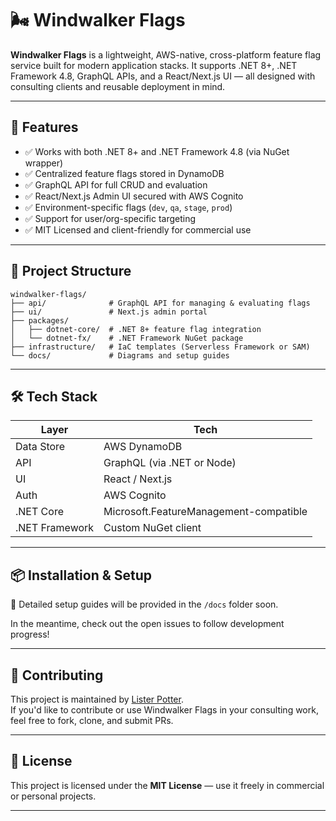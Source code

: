 # 🌬️ Windwalker Flags

**Windwalker Flags** is a lightweight, AWS-native, cross-platform feature flag service built for modern application stacks. It supports .NET 8+, .NET Framework 4.8, GraphQL APIs, and a React/Next.js UI — all designed with consulting clients and reusable deployment in mind.

---

## 🚀 Features

- ✅ Works with both .NET 8+ and .NET Framework 4.8 (via NuGet wrapper)
- ✅ Centralized feature flags stored in DynamoDB
- ✅ GraphQL API for full CRUD and evaluation
- ✅ React/Next.js Admin UI secured with AWS Cognito
- ✅ Environment-specific flags (`dev`, `qa`, `stage`, `prod`)
- ✅ Support for user/org-specific targeting
- ✅ MIT Licensed and client-friendly for commercial use

---

## 🧱 Project Structure

```text
windwalker-flags/
├── api/              # GraphQL API for managing & evaluating flags
├── ui/               # Next.js admin portal
├── packages/
│   ├── dotnet-core/  # .NET 8+ feature flag integration
│   └── dotnet-fx/    # .NET Framework NuGet package
├── infrastructure/   # IaC templates (Serverless Framework or SAM)
└── docs/             # Diagrams and setup guides
```

---

## 🛠 Tech Stack

| Layer        | Tech                     |
|--------------|--------------------------|
| Data Store   | AWS DynamoDB             |
| API          | GraphQL (via .NET or Node) |
| UI           | React / Next.js          |
| Auth         | AWS Cognito              |
| .NET Core    | Microsoft.FeatureManagement-compatible |
| .NET Framework | Custom NuGet client     |

---

## 📦 Installation & Setup

🧪 Detailed setup guides will be provided in the `/docs` folder soon.

In the meantime, check out the open issues to follow development progress!

---

## 🤝 Contributing

This project is maintained by [Lister Potter](https://github.com/lister-potter).  
If you'd like to contribute or use Windwalker Flags in your consulting work, feel free to fork, clone, and submit PRs.

---

## 📄 License

This project is licensed under the **MIT License** — use it freely in commercial or personal projects.

---
